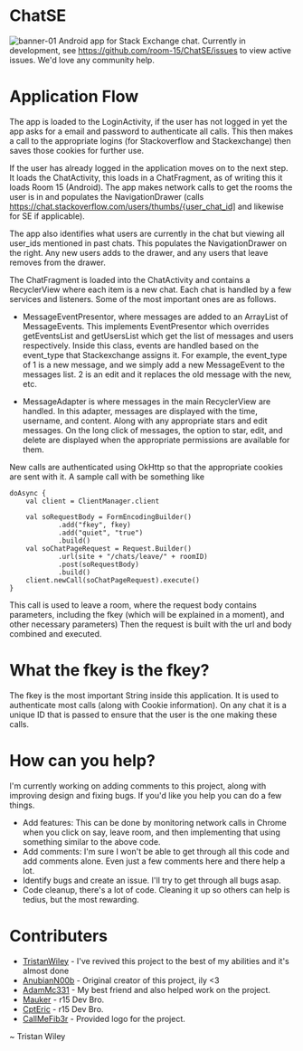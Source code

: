# ChatSE
![banner-01](https://user-images.githubusercontent.com/37731582/42035461-47728cbc-7ae3-11e8-85b2-9d2c633cfa14.png)
Android app for Stack Exchange chat. Currently in development, see https://github.com/room-15/ChatSE/issues to view active issues. We'd love any community help.

# Application Flow

The app is loaded to the LoginActivity, if the user has not logged in yet the app asks for a email and password to authenticate all calls. This then makes a call to the appropriate logins (for Stackoverflow and Stackexchange) then saves those cookies for further use.

If the user has already logged in the application moves on to the next step. It loads the ChatActivity, this loads in a ChatFragment, as of writing this it loads Room 15 (Android). The app makes network calls to get the rooms the user is in and populates the NavigationDrawer (calls https://chat.stackoverflow.com/users/thumbs/{user_chat_id] and likewise for SE if applicable).

The app also identifies what users are currently in the chat but viewing all user_ids mentioned in past chats. This populates the NavigationDrawer on the right. Any new users adds to the drawer, and any users that leave removes from the drawer.

The ChatFragment is loaded into the ChatActivity and contains a RecyclerView where each item is a new chat. Each chat is handled by a few services and listeners. Some of the most important ones are as follows.

  - MessageEventPresentor, where messages are added to an ArrayList of MessageEvents. This implements EventPresentor which overrides getEventsList and getUsersList which get the list of messages and users respectively. Inside this class, events are handled based on the event_type that Stackexchange assigns it. For example, the event_type of 1 is a new message, and we simply add a new MessageEvent to the messages list. 2 is an edit and it replaces the old message with the new, etc.
  
  - MessageAdapter is where messages in the main RecyclerView are handled. In this adapter, messages are displayed with the time, username, and content. Along with any appropriate stars and edit messages. On the long click of messages, the option to star, edit, and delete are displayed when the appropriate permissions are available for them.
  
New calls are authenticated using OkHttp so that the appropriate cookies are sent with it. A sample call with be something like

```
doAsync {
    val client = ClientManager.client

    val soRequestBody = FormEncodingBuilder()
            .add("fkey", fkey)
            .add("quiet", "true")
            .build()
    val soChatPageRequest = Request.Builder()
            .url(site + "/chats/leave/" + roomID)
            .post(soRequestBody)
            .build()
    client.newCall(soChatPageRequest).execute()
}
```
This call is used to leave a room, where the request body contains parameters, including the fkey (which will be explained in a moment), and other necessary parameters) Then the request is built with the url and body combined and executed.

# What the fkey is the fkey?

The fkey is the most important String inside this application. It is used to authenticate most calls (along with Cookie information). On any chat it is a unique ID that is passed to ensure that the user is the one making these calls.

# How can you help?
  
 I'm currently working on adding comments to this project, along with improving design and fixing bugs. If you'd like you help you can do a few things.
 
  - Add features: This can be done by monitoring network calls in Chrome when you click on say, leave room, and then implementing that using something similar to the above code.
  - Add comments: I'm sure I won't be able to get through all this code and add comments alone. Even just a few comments here and there help a lot.
  - Identify bugs and create an issue. I'll try to get through all bugs asap.
  - Code cleanup, there's a lot of code. Cleaning it up so others can help is tedius, but the most rewarding.
  
# Contributers
  - [TristanWiley](https://github.com/TristanWiley) - I've revived this project to the best of my abilities and it's almost done
  - [AnubianN00b](https://github.com/AnubianN00b) - Original creator of this project, ily <3
  - [AdamMc331](https://github.com/AdamMc331) - My best friend and also helped work on the project.
  - [Mauker](https://github.com/Mauker1) - r15 Dev Bro.
  - [CptEric](https://github.com/tryadelion) - r15 Dev Bro.
  - [CallMeFib3r](https://github.com/callmefib3r) - Provided logo for the project.
  
~ Tristan Wiley
      
